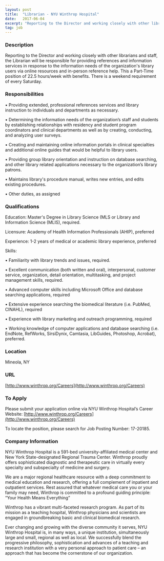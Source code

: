 ```yaml
---
layout: post
title:  "Librarian - NYU Winthrop Hospital"
date:   2017-06-04
excerpt: "Reporting to the Director and working closely with other librarians and staff, the Librarian will be responsible for providing references and information services in response to the information needs of the organization's library users via online resources and in-person reference help. This a Part-Time position of 22.5 hours/week with benefits...."
tag: job
---
```


### Description   

Reporting to the Director and working closely with other librarians and staff, the Librarian will be responsible for providing references and information services in response to the information needs of the organization's library users via online resources and in-person reference help. This a Part-Time position of 22.5 hours/week with benefits. There is a weekend requirement of every Saturday.


### Responsibilities   


•          Providing extended, professional references services and library instruction to individuals and departments as necessary.

•          Determining the information needs of the organization’s staff and students by establishing relationships with residency and student program coordinators and clinical departments as well as by creating, conducting, and analyzing user surveys.

•          Creating and maintaining online information portals in clinical specialties and additional online guides that would be helpful to library users.

•          Providing group library orientation and instruction on database searching, and other library related applications necessary to the organization’s library patrons.

•          Maintains library's procedure manual, writes new entries, and edits existing procedures.

•          Other duties, as assigned


### Qualifications   

Education: Master's Degree in Library Science (MLS or Library and Information Science (MLIS), required. 
 
Licensure: Academy of Health Information Professionals (AHIP), preferred 
 
Experience: 1-2 years of medical or academic library experience, preferred
 
Skills: 

•          Familiarity with library trends and issues, required.

•          Excellent communication (both written and oral), interpersonal, customer service, organization, detail orientation, multitasking, and project management skills, required.

•          Advanced computer skills including Microsoft Office and database searching applications, required

• 	Extensive experience searching the biomedical literature (i.e. PubMed, CINAHL), required

•          Experience with library marketing and outreach programming, required

•          Working knowledge of computer applications and database searching (i.e. EndNote, RefWorks, SirsiDynix, Camtasia, LibGuides, Photoshop, Acrobat), preferred.




### Location   

Mineola, NY


### URL   

[http://www.winthrop.org/Careers](http://www.winthrop.org/Careers)

### To Apply   

Please submit your application online via NYU Winthrop Hospital’s Career Website: [http://www.winthrop.org/Careers](http://www.winthrop.org/Careers)
 
To locate the position, please search for Job Posting Number: 17-20185.


### Company Information   

NYU Winthrop Hospital is a 591-bed university-affiliated medical center and New York State-designated Regional Trauma Center. Winthrop proudly offers sophisticated diagnostic and therapeutic care in virtually every specialty and subspecialty of medicine and surgery.
 
We are a major regional healthcare resource with a deep commitment to medical education and research, offering a full complement of inpatient and outpatient services. Rest assured that whatever medical care you or your family may need, Winthrop is committed to a profound guiding principle: “Your Health Means Everything”
 
Winthrop has a vibrant multi-faceted research program. As part of its mission as a teaching hospital, Winthrop physicians and scientists are engaged in groundbreaking basic and clinical biomedical research.
 
Ever changing and growing with the diverse community it serves, NYU Winthrop Hospital is, in many ways, a unique institution, simultaneously large and small, regional as well as local. We successfully blend the progressive philosophy, sophistication and advances of a teaching and research institution with a very personal approach to patient care – an approach that has become the cornerstone of our organization.



